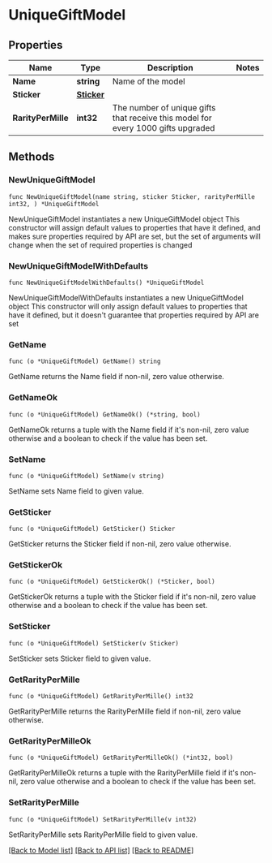 # UniqueGiftModel

## Properties

Name | Type | Description | Notes
------------ | ------------- | ------------- | -------------
**Name** | **string** | Name of the model | 
**Sticker** | [**Sticker**](Sticker.md) |  | 
**RarityPerMille** | **int32** | The number of unique gifts that receive this model for every 1000 gifts upgraded | 

## Methods

### NewUniqueGiftModel

`func NewUniqueGiftModel(name string, sticker Sticker, rarityPerMille int32, ) *UniqueGiftModel`

NewUniqueGiftModel instantiates a new UniqueGiftModel object
This constructor will assign default values to properties that have it defined,
and makes sure properties required by API are set, but the set of arguments
will change when the set of required properties is changed

### NewUniqueGiftModelWithDefaults

`func NewUniqueGiftModelWithDefaults() *UniqueGiftModel`

NewUniqueGiftModelWithDefaults instantiates a new UniqueGiftModel object
This constructor will only assign default values to properties that have it defined,
but it doesn't guarantee that properties required by API are set

### GetName

`func (o *UniqueGiftModel) GetName() string`

GetName returns the Name field if non-nil, zero value otherwise.

### GetNameOk

`func (o *UniqueGiftModel) GetNameOk() (*string, bool)`

GetNameOk returns a tuple with the Name field if it's non-nil, zero value otherwise
and a boolean to check if the value has been set.

### SetName

`func (o *UniqueGiftModel) SetName(v string)`

SetName sets Name field to given value.


### GetSticker

`func (o *UniqueGiftModel) GetSticker() Sticker`

GetSticker returns the Sticker field if non-nil, zero value otherwise.

### GetStickerOk

`func (o *UniqueGiftModel) GetStickerOk() (*Sticker, bool)`

GetStickerOk returns a tuple with the Sticker field if it's non-nil, zero value otherwise
and a boolean to check if the value has been set.

### SetSticker

`func (o *UniqueGiftModel) SetSticker(v Sticker)`

SetSticker sets Sticker field to given value.


### GetRarityPerMille

`func (o *UniqueGiftModel) GetRarityPerMille() int32`

GetRarityPerMille returns the RarityPerMille field if non-nil, zero value otherwise.

### GetRarityPerMilleOk

`func (o *UniqueGiftModel) GetRarityPerMilleOk() (*int32, bool)`

GetRarityPerMilleOk returns a tuple with the RarityPerMille field if it's non-nil, zero value otherwise
and a boolean to check if the value has been set.

### SetRarityPerMille

`func (o *UniqueGiftModel) SetRarityPerMille(v int32)`

SetRarityPerMille sets RarityPerMille field to given value.



[[Back to Model list]](../README.md#documentation-for-models) [[Back to API list]](../README.md#documentation-for-api-endpoints) [[Back to README]](../README.md)


